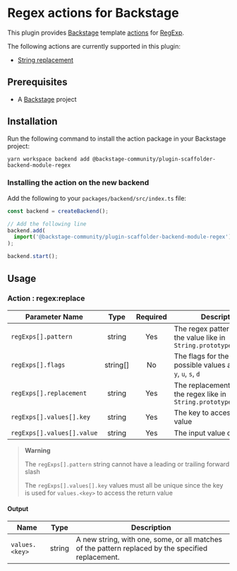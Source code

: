 # Regex actions for Backstage

This plugin provides [Backstage](https://backstage.io/) template [actions](https://backstage.io/docs/features/software-templates/builtin-actions) for [RegExp](https://developer.mozilla.org/en-US/docs/Web/JavaScript/Reference/Global_Objects/RegExp).

The following actions are currently supported in this plugin:

- [String replacement](https://developer.mozilla.org/en-US/docs/Web/JavaScript/Reference/Global_Objects/String/replace)

## Prerequisites

- A [Backstage](https://backstage.io/docs/getting-started/) project

## Installation

Run the following command to install the action package in your Backstage project:

```console
yarn workspace backend add @backstage-community/plugin-scaffolder-backend-module-regex
```

### Installing the action on the new backend

Add the following to your `packages/backend/src/index.ts` file:

```ts title="packages/backend/src/index.ts"
const backend = createBackend();

// Add the following line
backend.add(
  import('@backstage-community/plugin-scaffolder-backend-module-regex'),
);

backend.start();
```

## Usage

### Action : regex:replace

| Parameter Name             |   Type   | Required | Description                                                                     |
| -------------------------- | :------: | :------: | ------------------------------------------------------------------------------- |
| `regExps[].pattern`        |  string  |   Yes    | The regex pattern to match the value like in `String.prototype.replace()`       |
| `regExps[].flags`          | string[] |    No    | The flags for the regex, possible values are: `g`, `m`, `i`, `y`, `u`, `s`, `d` |
| `regExps[].replacement`    |  string  |   Yes    | The replacement value for the regex like in `String.prototype.replace()`        |
| `regExps[].values[].key`   |  string  |   Yes    | The key to access the regex value                                               |
| `regExps[].values[].value` |  string  |   Yes    | The input value of the regex                                                    |

> **Warning**
>
> The `regExps[].pattern` string cannot have a leading or trailing forward slash
>
> The `regExps[].values[].key` values must all be unique since the key is used for `values.<key>` to access the return value

#### Output

| Name           |  Type  | Description                                                                                        |
| -------------- | :----: | -------------------------------------------------------------------------------------------------- |
| `values.<key>` | string | A new string, with one, some, or all matches of the pattern replaced by the specified replacement. |